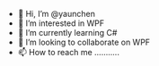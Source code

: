 - 👋 Hi, I’m @yaunchen
- 👀 I’m interested in WPF
- 🌱 I’m currently learning C#
- 💞️ I’m looking to collaborate on WPF
- 📫 How to reach me ...........

<!---
yaunchen/yaunchen is a ✨ special ✨ repository because its `README.md` (this file) appears on your GitHub profile.
You can click the Preview link to take a look at your changes.
--->

